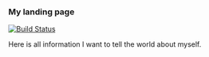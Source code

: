 ### My landing page

[![Build Status](https://travis-ci.org/velmyk/velmyk.github.io.svg?branch=develop)](https://travis-ci.org/velmyk/velmyk.github.io)

Here is all information I want to tell the world about myself.
